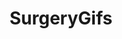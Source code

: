 ---
title: SurgeryGifs
crosslinks:
- nocontext
- IAmA
- educationalgifs
- medicine
- askscience
- popping
- hmmm
- interestingasfuck
- ShadowBan
- Frisson
- politics
- livven
- AskDoctorSmeeee
- SpiceGirls
---